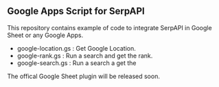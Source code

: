 Google Apps Script for SerpAPI
----

This repository contains example of code to integrate SerpAPI in Google Sheet or any Google Apps.

 * google-location.gs : Get Google Location.
 * google-rank.gs : Run a search and get the rank.
 * google-search.gs : Run a search a get the 
 
The offical Google Sheet plugin will be released soon.
